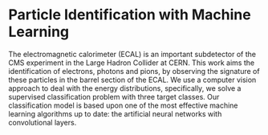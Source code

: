 # Particle Identification with Machine Learning

The electromagnetic calorimeter (ECAL) is an important subdetector of the
CMS experiment in the Large Hadron Collider at CERN. This work aims the
identification of electrons, photons and pions, by observing the signature
of these particles in the barrel section of the ECAL. We use a computer
vision approach to deal with the energy distributions, specifically,
we solve a supervised classification problem with three target classes.
Our classification model is based upon one of the most effective machine
learning algorithms up to date: the artificial neural networks with
convolutional layers.
